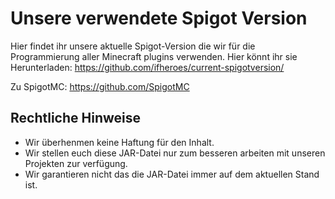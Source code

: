 # Unsere verwendete Spigot Version

Hier findet ihr unsere aktuelle Spigot-Version die wir für die Programmierung aller Minecraft plugins verwenden. Hier könnt ihr sie Herunterladen: https://github.com/ifheroes/current-spigotversion/

Zu SpigotMC: https://github.com/SpigotMC


## Rechtliche Hinweise
* Wir überhenmen keine Haftung für den Inhalt. 
* Wir stellen euch diese JAR-Datei nur zum besseren arbeiten mit unseren Projekten zur verfügung. 
* Wir garantieren nicht das die JAR-Datei immer auf dem aktuellen Stand ist.
